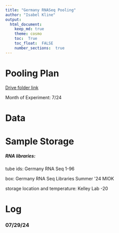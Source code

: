 ```yaml
---
title: "Germany RNASeq Pooling"
author: "Isabel Kline"
output:  
  html_document:
    keep_md: true
    theme: cosmo
    toc:  True
    toc_float:  FALSE
    number_sections:  true
---
```




# Pooling Plan

[Drive folder link](https://drive.google.com/drive/u/0/folders/1Hol6ktlDViiKfrVa1tLDwSl3-bCFDLBG)

Month of Experiment: 7/24

# Data

# Sample Storage

##### RNA libraries:

tube ids: Germany RNA Seq 1-96

box: Germany RNA Seq Libraries Summer '24 MIOK

storage location and temperature: Kelley Lab -20

# Log

### 07/29/24

